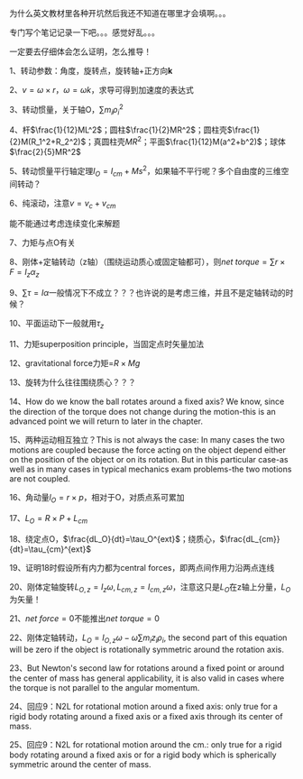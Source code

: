为什么英文教材里各种开坑然后我还不知道在哪里才会填啊。。。

专门写个笔记记录一下吧。。。感觉好乱。。。

一定要去仔细体会怎么证明，怎么推导！



1、转动参数：角度，旋转点，旋转轴+正方向**k**

2、$v=\omega\times r$，$\omega=\omega k​$，求导可得到加速度的表达式

3、转动惯量，关于轴O，$\sum{m_i\rho_i^2}$

4、杆$\frac{1}{12}ML^2$；圆柱$\frac{1}{2}MR^2$；圆柱壳$\frac{1}{2}M(R_1^2+R_2^2)$；真圆柱壳$MR^2$；平面$\frac{1}{12}M(a^2+b^2)$；球体$\frac{2}{5}MR^2$

5、转动惯量平行轴定理$I_O=I_{cm}+Ms^2$，如果轴不平行呢？多个自由度的三维空间转动？

6、纯滚动，注意$v=v_c+v_{cm}$

能不能通过考虑连续变化来解题

7、力矩与点O有关

8、刚体+定轴转动（z轴）（围绕运动质心或固定轴都可），则$net\ torque=\sum r\times F=I_z\alpha_z$

9、$\sum\tau=I\alpha$一般情况下不成立？？？也许说的是考虑三维，并且不是定轴转动的时候？

10、平面运动下一般就用$\tau_z$

11、力矩superposition principle，当固定点时矢量加法

12、gravitational force力矩=$R\times Mg$

13、旋转为什么往往围绕质心？？？

14、How do we know the ball rotates around a fixed axis? We know, since the direction of the torque does not change during the motion-this is an advanced point we will return to later in the chapter.

15、两种运动相互独立？This is not always the case: In many cases the two motions are coupled because the force acting on the object depend either on the position of the object or on its rotation. But in this particular case-as well as in many cases in typical mechanics exam problems-the two motions are not coupled.

16、角动量$l_O=r\times p​$，相对于O，对质点系可累加

17、$L_O=R\times P+L_{cm}​$

18、绕定点O，$\frac{dL_O}{dt}=\tau_O^{ext}$；绕质心，$\frac{dL_{cm}}{dt}=\tau_{cm}^{ext}$

19、证明18时假设所有内力都为central forces，即两点间作用力沿两点连线

20、刚体定轴旋转$L_{O,z}=I_z\omega,L_{cm,z}=I_{cm,z}\omega$，注意这只是$L_O$在z轴上分量，$L_O$为矢量！

21、$net\ force=0​$不能推出$net\ torque=0​$

22、刚体定轴转动，$L_O=I_{O,z}\omega-\omega\sum{m_iz_i\rho_i}​$, the second part of this equation will be zero if the object is rotationally symmetric around the rotation axis.

23、But Newton's second law for rotations around a fixed point or around the center of mass has general applicability, it is also valid in cases where the torque is not parallel to the angular momentum.

24、回应9：N2L for rotational motion around a fixed axis: only true for a rigid body rotating around a fixed axis or a fixed axis through its center of mass.

25、回应9：N2L for rotational motion around the cm.: only true for a rigid body rotating around a fixed axis or for a rigid body which is spherically symmetric around the center of mass.